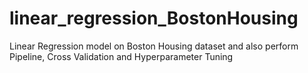 # linear_regression_BostonHousing
Linear Regression model on Boston Housing dataset and also perform Pipeline, Cross Validation and Hyperparameter Tuning
